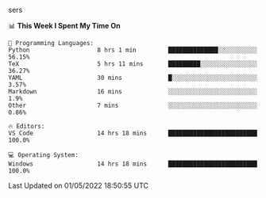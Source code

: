 sers
<!--START_SECTION:waka-->
📊 **This Week I Spent My Time On** 

```text
💬 Programming Languages: 
Python                   8 hrs 1 min         ██████████████░░░░░░░░░░░   56.15% 
TeX                      5 hrs 11 mins       █████████░░░░░░░░░░░░░░░░   36.27% 
YAML                     30 mins             █░░░░░░░░░░░░░░░░░░░░░░░░   3.57% 
Markdown                 16 mins             ░░░░░░░░░░░░░░░░░░░░░░░░░   1.9% 
Other                    7 mins              ░░░░░░░░░░░░░░░░░░░░░░░░░   0.86%

🔥 Editors: 
VS Code                  14 hrs 18 mins      █████████████████████████   100.0%

💻 Operating System: 
Windows                  14 hrs 18 mins      █████████████████████████   100.0%

```


 Last Updated on 01/05/2022 18:50:55 UTC
<!--END_SECTION:waka-->
